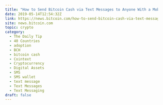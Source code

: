 ```yaml
---
title: "How to Send Bitcoin Cash via Text Messages to Anyone With a Mobile Phone"
date: 2019-05-14T12:54:32Z
link: https://news.bitcoin.com/how-to-send-bitcoin-cash-via-text-messages-to-anyone-with-a-mobile-phone/?utm_medium=RSS&utm_source=hune
site: news.bitcoin.com
topic: crypto
category:
  - The Daily Tip
  - 40 Countries
  - adoption
  - BCH
  - bitcoin cash
  - Cointext
  - Cryptocurrency
  - Digital Assets
  - SMS
  - SMS wallet
  - text message
  - Text Messages
  - Text Messaging
draft: false
---
```

